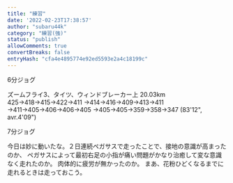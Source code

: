```yaml
---
title: "練習"
date: '2022-02-23T17:38:57'
author: "subaru44k"
category: "練習(強)"
status: "publish"
allowComments: true
convertBreaks: false
entryHash: "cfa4e4895774e92ed5593e2a4c18199c"
---
```

6分ジョグ

ズームフライ3、タイツ、ウィンドブレーカー上
20.03km
425→418→415→422→411
→414→416→409→413→411
→411→405→406→406→405
→405→405→359→358→347
(83'12", avr.4'09")

7分ジョグ

今日は妙に動いたな。２日連続ペガサスで走ったことで、接地の意識が高まったのか、
ペガサスによって最初右足の小指が痛い問題がかなり治癒して変な意識なく走れたのか。
肉体的に疲労が無かったのか。
まあ、花粉ひどくなるまでに走れるときは走っておこう。
